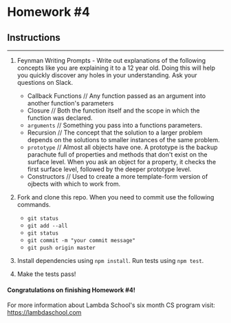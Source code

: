 # Homework #4

## Instructions
---
1. Feynman Writing Prompts - Write out explanations of the following concepts like you are explaining it to a 12 year old.  Doing this will help you quickly discover any holes in your understanding.  Ask your questions on Slack.
		
	* Callback Functions
		// Any function passed as an argument into another function's parameters
	* Closure
		// Both the function itself and the scope in which the function was declared.
	* `arguments`
		// Something you pass into a functions parameters.
	* Recursion
		// The concept that the solution to a larger problem depends on the solutions to smaller instances of the same problem. 
	* `prototype`
		// Almost all objects have one. A prototype is the backup parachute full of properties and methods that don't exist on the surface level. When you ask an object for a property, it checks the first surface level, followed by the deeper prototype level.
	* Constructors
		// Used to create a more template-form version of ojbects with which to work from. 


2. Fork and clone this repo.  When you need to commit use the following commands.
		
	* `git status`
	* `git add --all`
	* `git status`
	* `git commit -m "your commit message"`
	* `git push origin master`

3. Install dependencies using `npm install`.  Run tests using `npm test`.

4. Make the tests pass!



#### Congratulations on finishing Homework #4!

For more information about Lambda School's six month CS program visit: https://lambdaschool.com
